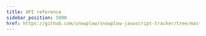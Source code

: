 ```yaml
---
title: API reference
sidebar_position: 5000
href: https://github.com/snowplow/snowplow-javascript-tracker/tree/master/trackers/node-tracker/docs
---
```

